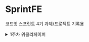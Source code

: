 # SprintFE
코드잇 스프린트 4기 과제/프로젝트 기록용

<details>
  <summary>1주차 위클리페이퍼</summary>

  ## CSS의 Cascading에 대해 설명해 주세요.<br>
  <b>CSS</b>는 <b>Cascading Style Sheet</b>의 약자로, 계층을 가진 스타일시트이다.<br>
  여기서 계층이란 스타일시트의 적용방식이 정해진 <b>우선순위</b> 규칙들에 의해 적용이 된다는 의미이다.<br>
  즉 같은 요소에 여러 다른 스타일이 중복되어 적용될 때, 우선순위가 높은 스타일시트만 적용되는 것이다.<br>
  정해진 규칙에는 다음과 같이 3개가 있다.<br>
  <ul>
    <li>중요도</li>
    <li>명시도</li>
    <li>코드순서</li>
  </ul>
  <h3>중요도</h3>
  중요도는 <b>스타일이 선언된 위치</b>에 따라서 우선순위를 매기는 규칙이다.<br>
  스타일시트를 적용하는 위치는 크게 <b>브라우저</b>, <b>제작자</b>, <b>사용자</b>로 나눌 수 있다.<br>
  여기서 브라우저, 제작자, 사용자는 다음과 같은 의미를 갖고 있다.<br>
  <ul>
    <li>브라우저(browser): 크롬, 사파리 등 각 브라우저가 갖고 있는 기본 스타일</li>
    <li>제작자(author): css파일과 같이 웹 문서를 개발한 개발자가 설정한 스타일</li>
    <li>사용자(user): 해당 웹 페이지를 사용하는 사용자의 브라우저, os 상에서 설정한 옵션</li>
  </ul>
  <br>
  여기서 우선순위는 <b>사용자 > 제작자 > 브라우저</b>순으로 적용된다.<br>
  <br>
  ### 명시도
  명시도는 셀렉터가 <b>가리키는 것이 명확</b>할수록 우선순위를 높게 주는 것을 의미한다.<br>
  
</details>
